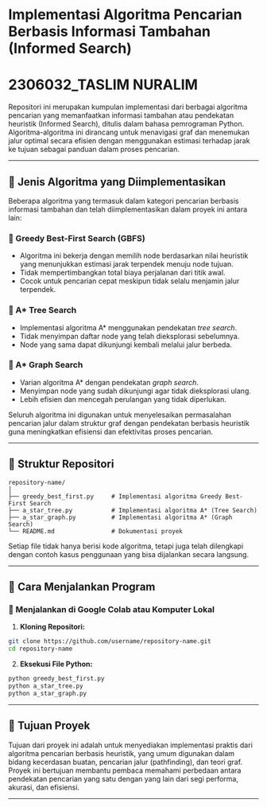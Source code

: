 
# Implementasi Algoritma Pencarian Berbasis Informasi Tambahan (Informed Search)

# 2306032_TASLIM NURALIM

Repositori ini merupakan kumpulan implementasi dari berbagai algoritma pencarian yang memanfaatkan informasi tambahan atau pendekatan heuristik (Informed Search), ditulis dalam bahasa pemrograman Python. Algoritma-algoritma ini dirancang untuk menavigasi graf dan menemukan jalur optimal secara efisien dengan menggunakan estimasi terhadap jarak ke tujuan sebagai panduan dalam proses pencarian.

---

## 🧠 Jenis Algoritma yang Diimplementasikan

Beberapa algoritma yang termasuk dalam kategori pencarian berbasis informasi tambahan dan telah diimplementasikan dalam proyek ini antara lain:

### 🔹 Greedy Best-First Search (GBFS)
- Algoritma ini bekerja dengan memilih node berdasarkan nilai heuristik yang menunjukkan estimasi jarak terpendek menuju node tujuan.
- Tidak mempertimbangkan total biaya perjalanan dari titik awal.
- Cocok untuk pencarian cepat meskipun tidak selalu menjamin jalur terpendek.

### 🔹 A* Tree Search
- Implementasi algoritma A* menggunakan pendekatan *tree search*.
- Tidak menyimpan daftar node yang telah dieksplorasi sebelumnya.
- Node yang sama dapat dikunjungi kembali melalui jalur berbeda.

### 🔹 A* Graph Search
- Varian algoritma A* dengan pendekatan *graph search*.
- Menyimpan node yang sudah dikunjungi agar tidak dieksplorasi ulang.
- Lebih efisien dan mencegah perulangan yang tidak diperlukan.

Seluruh algoritma ini digunakan untuk menyelesaikan permasalahan pencarian jalur dalam struktur graf dengan pendekatan berbasis heuristik guna meningkatkan efisiensi dan efektivitas proses pencarian.

---

## 📁 Struktur Repositori

```
repository-name/
│
├── greedy_best_first.py     # Implementasi algoritma Greedy Best-First Search
├── a_star_tree.py           # Implementasi algoritma A* (Tree Search)
├── a_star_graph.py          # Implementasi algoritma A* (Graph Search)
└── README.md                # Dokumentasi proyek
```

Setiap file tidak hanya berisi kode algoritma, tetapi juga telah dilengkapi dengan contoh kasus penggunaan yang bisa dijalankan secara langsung.

---

## 🚀 Cara Menjalankan Program

### 🔧 Menjalankan di Google Colab atau Komputer Lokal

1. **Kloning Repositori:**

```bash
git clone https://github.com/username/repository-name.git
cd repository-name
```

2. **Eksekusi File Python:**

```bash
python greedy_best_first.py
python a_star_tree.py
python a_star_graph.py
```

---

## 🎯 Tujuan Proyek

Tujuan dari proyek ini adalah untuk menyediakan implementasi praktis dari algoritma pencarian berbasis heuristik, yang umum digunakan dalam bidang kecerdasan buatan, pencarian jalur (pathfinding), dan teori graf. Proyek ini bertujuan membantu pembaca memahami perbedaan antara pendekatan pencarian yang satu dengan yang lain dari segi performa, akurasi, dan efisiensi.

---

